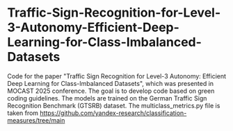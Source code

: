 # Traffic-Sign-Recognition-for-Level-3-Autonomy-Efficient-Deep-Learning-for-Class-Imbalanced-Datasets

Code for the paper "Traffic Sign Recognition for Level-3 Autonomy: Efficient Deep Learning for Class-Imbalanced Datasets", which was presented in MOCAST 2025 conference. The goal is to develop code based on green coding guidelines. The models are trained on the German Traffic Sign Recognition Benchmark (GTSRB) dataset. The multiclass_metrics.py file is taken from https://github.com/yandex-research/classification-measures/tree/main 

